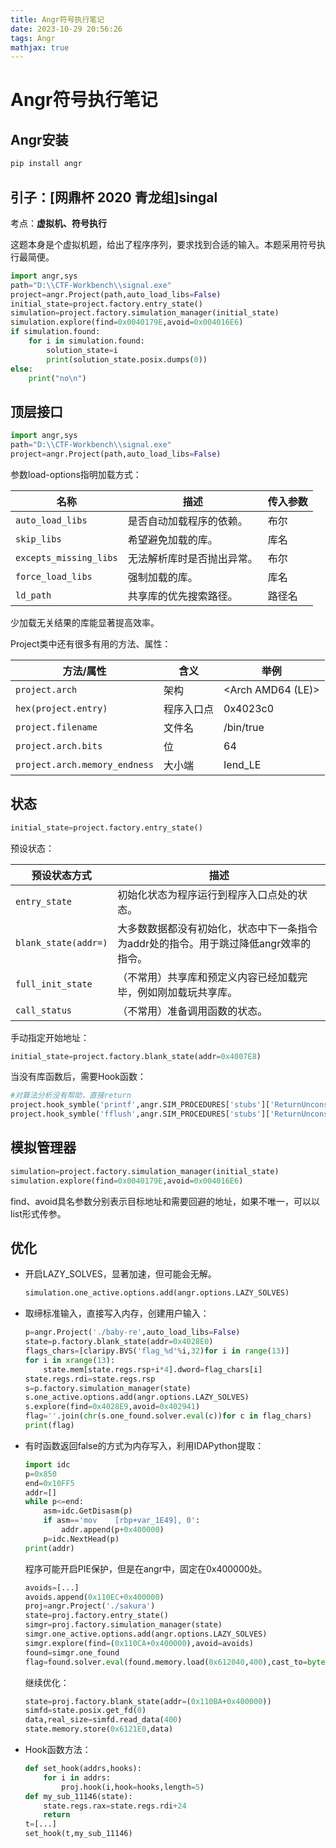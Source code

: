 ```yaml
---
title: Angr符号执行笔记
date: 2023-10-29 20:56:26
tags: Angr
mathjax: true
---
```


# Angr符号执行笔记

## Angr安装

```bash
pip install angr
```

## 引子：[网鼎杯 2020 青龙组]singal

考点：**虚拟机、符号执行**

这题本身是个虚拟机题，给出了程序序列，要求找到合适的输入。本题采用符号执行最简便。

```python
import angr,sys
path="D:\\CTF-Workbench\\signal.exe"
project=angr.Project(path,auto_load_libs=False)
initial_state=project.factory.entry_state()
simulation=project.factory.simulation_manager(initial_state)
simulation.explore(find=0x0040179E,avoid=0x004016E6)
if simulation.found:
    for i in simulation.found:
        solution_state=i
        print(solution_state.posix.dumps(0))
else:
    print("no\n")
```

## 顶层接口

```python
import angr,sys
path="D:\\CTF-Workbench\\signal.exe"
project=angr.Project(path,auto_load_libs=False)
```

参数load-options指明加载方式：

| 名称                   | 描述                       | 传入参数 |
| ---------------------- | -------------------------- | -------- |
| `auto_load_libs`       | 是否自动加载程序的依赖。   | 布尔     |
| `skip_libs`            | 希望避免加载的库。         | 库名     |
| `excepts_missing_libs` | 无法解析库时是否抛出异常。 | 布尔     |
| `force_load_libs`      | 强制加载的库。             | 库名     |
| `ld_path`              | 共享库的优先搜索路径。     | 路径名   |

少加载无关结果的库能显著提高效率。

Project类中还有很多有用的方法、属性：

| 方法/属性                     | 含义       | 举例              |
| ----------------------------- | ---------- | ----------------- |
| `project.arch`                | 架构       | <Arch AMD64 (LE)> |
| `hex(project.entry)`          | 程序入口点 | 0x4023c0          |
| `project.filename`            | 文件名     | /bin/true         |
| `project.arch.bits`           | 位         | 64                |
| `project.arch.memory_endness` | 大小端     | Iend_LE           |

## 状态

```python
initial_state=project.factory.entry_state()
```

预设状态：

| 预设状态方式         | 描述                                                         |
| -------------------- | ------------------------------------------------------------ |
| `entry_state`        | 初始化状态为程序运行到程序入口点处的状态。                   |
| `blank_state(addr=)` | 大多数数据都没有初始化，状态中下一条指令为addr处的指令。用于跳过降低angr效率的指令。 |
| `full_init_state`    | （不常用）共享库和预定义内容已经加载完毕，例如刚加载玩共享库。 |
| `call_status`        | （不常用）准备调用函数的状态。                               |

手动指定开始地址：

```python
initial_state=project.factory.blank_state(addr=0x4007E8)
```

当没有库函数后，需要Hook函数：

```python
#对算法分析没有帮助，直接return
project.hook_symble('printf',angr.SIM_PROCEDURES['stubs']['ReturnUnconstrained'](),replace=True)
project.hook_symble('fflush',angr.SIM_PROCEDURES['stubs']['ReturnUnconstrained'](),replace=True)
```

## 模拟管理器

```python
simulation=project.factory.simulation_manager(initial_state)
simulation.explore(find=0x0040179E,avoid=0x004016E6)
```

find、avoid具名参数分别表示目标地址和需要回避的地址，如果不唯一，可以以list形式传参。

## 优化

* 开启LAZY_SOLVES，显著加速，但可能会无解。

    ```python
    simulation.one_active.options.add(angr.options.LAZY_SOLVES)
    ```

* 取缔标准输入，直接写入内存，创建用户输入：

    ```python
    p=angr.Project('./baby-re',auto_load_libs=False)
    state=p.factory.blank_state(addr=0x4028E0)
    flags_chars=[claripy.BVS('flag_%d'%i,32)for i in range(13)]
    for i in xrange(13):
        state.mem[state.regs.rsp+i*4].dword=flag_chars[i]
    state.regs.rdi=state.regs.rsp
    s=p.factory.simulation_manager(state)
    s.one_active.options.add(angr.options.LAZY_SOLVES)
    s.explore(find=0x4028E9,avoid=0x402941)
    flag=''.join(chr(s.one_found.solver.eval(c))for c in flag_chars)
    print(flag)
    ```

* 有时函数返回false的方式为内存写入，利用IDAPython提取：

    ```python
    import idc
    p=0x850
    end=0x10FF5
    addr=[]
    while p<=end:
        asm=idc.GetDisasm(p)
        if asm=='mov	[rbp+var_1E49], 0':
            addr.append(p+0x400000)
        p=idc.NextHead(p)
    print(addr)
    ```

    程序可能开启PIE保护，但是在angr中，固定在0x400000处。

    ```python
    avoids=[...]
    avoids.append(0x110EC+0x400000)
    proj=angr.Project('./sakura')
    state=proj.factory.entry_state()
    simgr=proj.factory.simulation_manager(state)
    simgr.one_active.options.add(angr.options.LAZY_SOLVES)
    simgr.explore(find=(0x110CA+0x400000),avoid=avoids)
    found=simgr.one_found
    flag=found.solver.eval(found.memory.load(0x612040,400),cast_to=bytes)
    ```

    继续优化：

    ```python
    state=proj.factory.blank_state(addr=(0x110BA+0x400000))
    simfd=state.posix.get_fd(0)
    data,real_size=simfd.read_data(400)
    state.memory.store(0x6121E0,data)
    ```

* Hook函数方法：

    ```python
    def set_hook(addrs,hooks):
        for i in addrs:
            proj.hook(i,hook=hooks,length=5)
    def my_sub_11146(state):
        state.regs.rax=state.regs.rdi+24
        return
    t=[...]
    set_hook(t,my_sub_11146)
    ```
